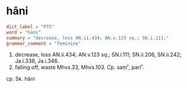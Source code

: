 # hāni

``` toml
dict_label = "PTS"
word = "hāni"
summary = "decrease, loss AN.ii.434; AN.v.123 sq.; SN.i.111;"
grammar_comment = "feminine"
```

1. decrease, loss AN.ii.434; AN.v.123 sq.; SN.i.111; SN.ii.206, SN.ii.242; Ja.i.338, Ja.i.346.
2. falling off, waste Mhvs.33, Mhvs.103. Cp. saṃ˚, pari˚.

cp. Sk. hāni

